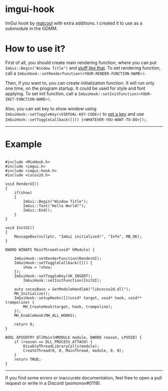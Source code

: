 # imgui-hook
ImGui hook by [matcool](https://github.com/matcool) with extra additions. I created it to use as a submodule in the GDMM.

# How to use it?

First of all, you should create main rendering function, where you can put `ImGui::Begin("Window Title")` and [stuff like that](https://github.com/ocornut/imgui#usage).
To set rendering function, call a `ImGuiHook::setRenderFunction(<YOUR-RENDER-FUNCTION-NAME>)`.

Then, if you want to, you can create initialization function. It will run only one time, on the program startup. It could be used for style and font applying.
To set init function, call a `ImGuiHook::setInitFunction(<YOUR-INIT-FUNCTION-NAME>)`.

Also, you can set key to show window using `ImGuiHook::setToggleKey(<VIRTUAL-KEY-CODE>)` to [set a key](https://docs.microsoft.com/en-us/windows/win32/inputdev/virtual-key-codes) and use `ImGuiHook::setToggleCallback([]() {<WHATEVER-YOU-WANT-TO-DO>});`.

-------------
# Example

```

#include <MinHook.h>
#include <imgui.h>
#include <imgui-hook.h>
#include <cocos2d.h>

void RenderUI()
{
    if(show)
    {
        ImGui::Begin("Window Title");
        ImGui::Text("Hello World!");
        ImGui::End();
    }
}

void InitUI()
{
	MessageBox(nullptr, "ImGui initialized!", "Info", MB_OK);
}

DWORD WINAPI MainThread(void* hModule) {

	ImGuiHook::setRenderFunction(RenderUI);
	ImGuiHook::setToggleCallback([]() {
		show = !show;
	});
	ImGuiHook::setToggleKey(VK_INSERT);
    	ImGuiHook::setInitFunction(InitUI);

	auto cocosBase = GetModuleHandleA("libcocos2d.dll");
	MH_Initialize();
	ImGuiHook::setupHooks([](void* target, void* hook, void** trampoline) {
		MH_CreateHook(target, hook, trampoline);
	});
	MH_EnableHook(MH_ALL_HOOKS);

	return 0;
}

BOOL APIENTRY DllMain(HMODULE module, DWORD reason, LPVOID) {
	if (reason == DLL_PROCESS_ATTACH) {
		DisableThreadLibraryCalls(module);
		CreateThread(0, 0, MainThread, module, 0, 0);
	}
	return TRUE;
}

```


-------------

If you find some errors or inaccurate documentation, feel free to open a pull request or write in a Discord (asimonov#0119).
